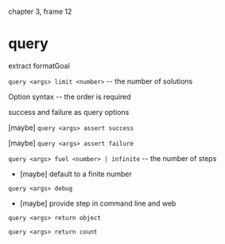chapter 3, frame 12

# query

extract formatGoal

`query <args> limit <number>` -- the number of solutions

Option syntax -- the order is required

success and failure as query options

[maybe] `query <args> assert success`

[maybe] `query <args> assert failure`

`query <args> fuel <number> | infinite` -- the number of steps

- [maybe] default to a finite number

`query <args> debug`

- [maybe] provide step in command line and web

`query <args> return object`

`query <args> return count`
